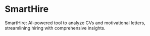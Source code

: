 # SmartHire
SmartHire: AI-powered tool to analyze CVs and motivational letters, streamlining hiring with comprehensive insights.
